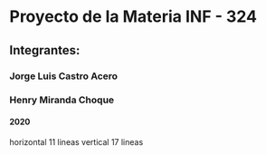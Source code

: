 # Proyecto de la Materia INF - 324

## Integrantes:

### Jorge Luis Castro Acero

### Henry Miranda Choque

#### 2020

horizontal 11 lineas
vertical 17 lineas
